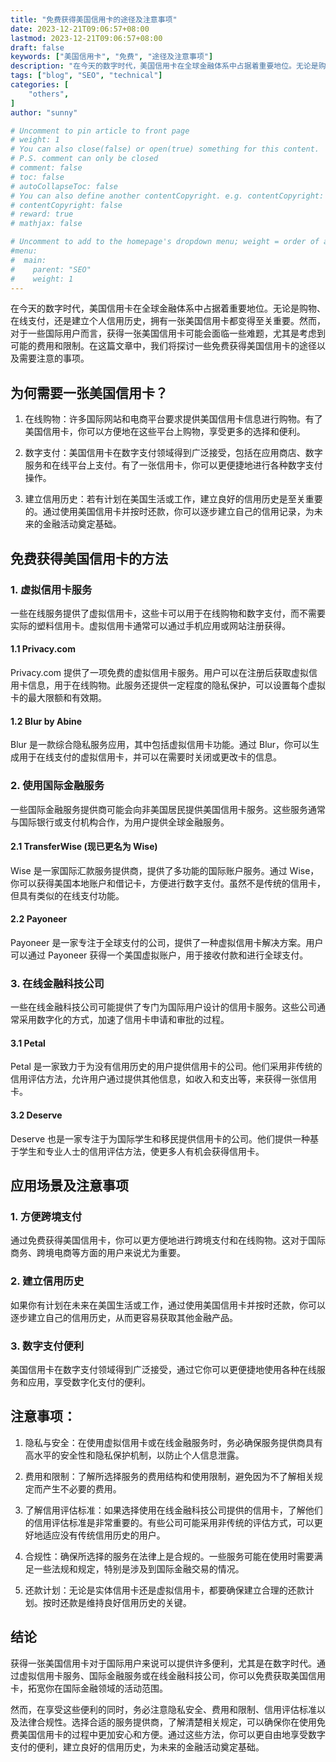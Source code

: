 ```yaml
---
title: "免费获得美国信用卡的途径及注意事项"
date: 2023-12-21T09:06:57+08:00
lastmod: 2023-12-21T09:06:57+08:00
draft: false
keywords: ["美国信用卡", "免费", "途径及注意事项"]
description: "在今天的数字时代，美国信用卡在全球金融体系中占据着重要地位。无论是购物、在线支付，还是建立个人信用历史，拥有一张美国信用卡都变得至关重要。然而，对于一些国际用户而言，获得一张美国信用卡可能会面临一些难题，尤其是考虑到可能的费用和限制。在这篇文章中，我们将探讨一些免费获得美国信用卡的途径以及需要注意的事项。"
tags: ["blog", "SEO", "technical"]
categories: [
    "others",
]
author: "sunny"

# Uncomment to pin article to front page
# weight: 1
# You can also close(false) or open(true) something for this content.
# P.S. comment can only be closed
# comment: false
# toc: false
# autoCollapseToc: false
# You can also define another contentCopyright. e.g. contentCopyright: "This is another copyright."
# contentCopyright: false
# reward: true
# mathjax: false

# Uncomment to add to the homepage's dropdown menu; weight = order of article
#menu:
#  main:
#    parent: "SEO"
#    weight: 1
---
```


在今天的数字时代，美国信用卡在全球金融体系中占据着重要地位。无论是购物、在线支付，还是建立个人信用历史，拥有一张美国信用卡都变得至关重要。然而，对于一些国际用户而言，获得一张美国信用卡可能会面临一些难题，尤其是考虑到可能的费用和限制。在这篇文章中，我们将探讨一些免费获得美国信用卡的途径以及需要注意的事项。

## 为何需要一张美国信用卡？ ##

1. 在线购物：许多国际网站和电商平台要求提供美国信用卡信息进行购物。有了美国信用卡，你可以方便地在这些平台上购物，享受更多的选择和便利。


1. 数字支付：美国信用卡在数字支付领域得到广泛接受，包括在应用商店、数字服务和在线平台上支付。有了一张信用卡，你可以更便捷地进行各种数字支付操作。


1. 建立信用历史：若有计划在美国生活或工作，建立良好的信用历史是至关重要的。通过使用美国信用卡并按时还款，你可以逐步建立自己的信用记录，为未来的金融活动奠定基础。

## 免费获得美国信用卡的方法 ##
### 1. 虚拟信用卡服务 ###
一些在线服务提供了虚拟信用卡，这些卡可以用于在线购物和数字支付，而不需要实际的塑料信用卡。虚拟信用卡通常可以通过手机应用或网站注册获得。

#### 1.1 Privacy.com ####
Privacy.com 提供了一项免费的虚拟信用卡服务。用户可以在注册后获取虚拟信用卡信息，用于在线购物。此服务还提供一定程度的隐私保护，可以设置每个虚拟卡的最大限额和有效期。

#### 1.2 Blur by Abine ####
Blur 是一款综合隐私服务应用，其中包括虚拟信用卡功能。通过 Blur，你可以生成用于在线支付的虚拟信用卡，并可以在需要时关闭或更改卡的信息。

### 2. 使用国际金融服务 ###
一些国际金融服务提供商可能会向非美国居民提供美国信用卡服务。这些服务通常与国际银行或支付机构合作，为用户提供全球金融服务。

#### 2.1 TransferWise (现已更名为 Wise) ####
Wise 是一家国际汇款服务提供商，提供了多功能的国际账户服务。通过 Wise，你可以获得美国本地账户和借记卡，方便进行数字支付。虽然不是传统的信用卡，但具有类似的在线支付功能。

#### 2.2 Payoneer ####
Payoneer 是一家专注于全球支付的公司，提供了一种虚拟信用卡解决方案。用户可以通过 Payoneer 获得一个美国虚拟账户，用于接收付款和进行全球支付。

### 3. 在线金融科技公司 ###
一些在线金融科技公司可能提供了专门为国际用户设计的信用卡服务。这些公司通常采用数字化的方式，加速了信用卡申请和审批的过程。

#### 3.1 Petal ####
Petal 是一家致力于为没有信用历史的用户提供信用卡的公司。他们采用非传统的信用评估方法，允许用户通过提供其他信息，如收入和支出等，来获得一张信用卡。

#### 3.2 Deserve ####
Deserve 也是一家专注于为国际学生和移民提供信用卡的公司。他们提供一种基于学生和专业人士的信用评估方法，使更多人有机会获得信用卡。

## 应用场景及注意事项 ##
### 1. 方便跨境支付 ###
通过免费获得美国信用卡，你可以更方便地进行跨境支付和在线购物。这对于国际商务、跨境电商等方面的用户来说尤为重要。

### 2. 建立信用历史 ###
如果你有计划在未来在美国生活或工作，通过使用美国信用卡并按时还款，你可以逐步建立自己的信用历史，从而更容易获取其他金融产品。

### 3. 数字支付便利 ###
美国信用卡在数字支付领域得到广泛接受，通过它你可以更便捷地使用各种在线服务和应用，享受数字化支付的便利。

## 注意事项： ##


1. 隐私与安全：在使用虚拟信用卡或在线金融服务时，务必确保服务提供商具有高水平的安全性和隐私保护机制，以防止个人信息泄露。


1. 费用和限制：了解所选择服务的费用结构和使用限制，避免因为不了解相关规定而产生不必要的费用。


1. 了解信用评估标准：如果选择使用在线金融科技公司提供的信用卡，了解他们的信用评估标准是非常重要的。有些公司可能采用非传统的评估方式，可以更好地适应没有传统信用历史的用户。


1. 合规性：确保所选择的服务在法律上是合规的。一些服务可能在使用时需要满足一些法规和规定，特别是涉及到国际金融交易的情况。


1. 还款计划：无论是实体信用卡还是虚拟信用卡，都要确保建立合理的还款计划。按时还款是维持良好信用历史的关键。

## 结论 ##
获得一张美国信用卡对于国际用户来说可以提供许多便利，尤其是在数字时代。通过虚拟信用卡服务、国际金融服务或在线金融科技公司，你可以免费获取美国信用卡，拓宽你在国际金融领域的活动范围。

然而，在享受这些便利的同时，务必注意隐私安全、费用和限制、信用评估标准以及法律合规性。选择合适的服务提供商，了解清楚相关规定，可以确保你在使用免费美国信用卡的过程中更加安心和方便。通过这些方法，你可以更自由地享受数字支付的便利，建立良好的信用历史，为未来的金融活动奠定基础。
